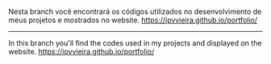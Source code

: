 Nesta branch você encontrará os códigos utilizados no desenvolvimento de meus projetos e mostrados no website. 
https://ipvvieira.github.io/portfolio/

-------------------------------------------------------------------------------------------------------------------------

In this branch you'll find the codes used in my projects and displayed on the website.
https://ipvvieira.github.io/portfolio/